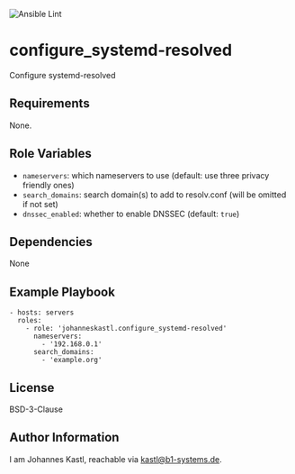 ![Ansible Lint](https://github.com/johanneskastl/ansible-role-configure_systemd-resolved/workflows/Ansible%20Lint/badge.svg)

configure_systemd-resolved
=========

Configure systemd-resolved

Requirements
------------

None.

Role Variables
--------------

- `nameservers`: which nameservers to use (default: use three privacy friendly ones)
- `search_domains`: search domain(s) to add to resolv.conf (will be omitted if not set)
- `dnssec_enabled`: whether to enable DNSSEC (default: `true`)

Dependencies
------------

None

Example Playbook
----------------

    - hosts: servers
      roles:
        - role: 'johanneskastl.configure_systemd-resolved'
          nameservers:
            - '192.168.0.1'
          search_domains:
            - 'example.org'

License
-------

BSD-3-Clause

Author Information
------------------

I am Johannes Kastl, reachable via kastl@b1-systems.de.
